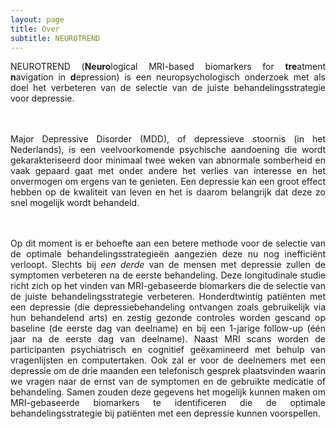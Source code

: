 ```yaml
---
layout: page
title: Over
subtitle: NEUROTREND
---
```

<div align = "justify">
<p>
NEUROTREND (<b>Neuro</b>logical MRI-based biomarkers for <b>tre</b>atment <b>n</b>avigation in <b>d</b>epression) is een neuropsychologisch onderzoek met als doel het verbeteren van de selectie van de juiste behandelingsstrategie voor depressie.

<br><br>Major Depressive Disorder (MDD), of depressieve stoornis (in het Nederlands), is een veelvoorkomende psychische aandoening die wordt gekarakteriseerd door minimaal twee weken van abnormale somberheid en vaak gepaard gaat met onder andere het verlies van interesse en het onvermogen om ergens van te genieten. Een depressie kan een groot effect hebben op de kwaliteit van leven en het is daarom belangrijk dat deze zo snel mogelijk wordt behandeld.

<br><br>Op dit moment is er behoefte aan een betere methode voor de selectie van de optimale behandelingsstrategieën aangezien deze nu nog inefficiënt verloopt. Slechts bij <i>een derde</i> van de mensen met depressie zullen de symptomen verbeteren na de eerste behandeling. Deze longitudinale studie richt zich op het vinden van MRI-gebaseerde biomarkers die de selectie van de juiste behandelingsstrategie verbeteren. Honderdtwintig patiënten met een depressie (die depressiebehandeling ontvangen zoals gebruikelijk via hun behandelend arts) en zestig gezonde controles worden gescand op baseline (de eerste dag van deelname) en bij een 1-jarige follow-up (één jaar na de eerste dag van deelname). Naast MRI scans worden de participanten psychiatrisch en cognitief geëxamineerd met behulp van vragenlijsten en computertaken. Ook zal er voor de deelnemers met een depressie om de drie maanden een telefonisch gesprek plaatsvinden waarin we vragen naar de ernst van de symptomen en de gebruikte medicatie of behandeling. Samen zouden deze gegevens het mogelijk kunnen maken om MRI-gebaseerde biomarkers te identificeren die de optimale behandelingsstrategie bij patiënten met een depressie kunnen voorspellen.
</p></div>